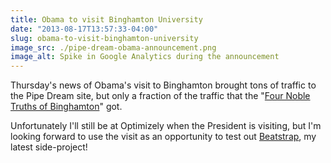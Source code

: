 ```yaml
---
title: Obama to visit Binghamton University
date: "2013-08-17T13:57:33-04:00"
slug: obama-to-visit-binghamton-university
image_src: ./pipe-dream-obama-announcement.png
image_alt: Spike in Google Analytics during the announcement
---
```


Thursday's news of Obama's visit to Binghamton brought tons of traffic to the Pipe Dream site, but only a fraction of the traffic that the "[Four Noble Truths of Binghamton](http://www.bupipedream.com/opinion/10245/binghamtons-noble-truths-lived/)" got.

Unfortunately I'll still be at Optimizely when the President is visiting, but I'm looking forward to use the visit as an opportunity to test out [Beatstrap](http://beatstrap.me/), my latest side-project!
